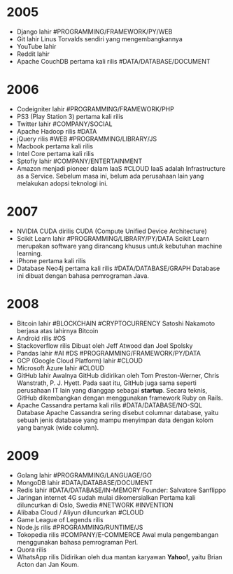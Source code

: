 # 2005
- Django lahir #PROGRAMMING/FRAMEWORK/PY/WEB
- Git lahir
	Linus Torvalds sendiri yang mengembangkannya
- YouTube lahir 
- Reddit lahir
- Apache CouchDB pertama kali rilis #DATA/DATABASE/DOCUMENT 
	
# 2006
- Codeigniter lahir #PROGRAMMING/FRAMEWORK/PHP
- PS3 (Play Station 3) pertama kali rilis
- Twitter lahir #COMPANY/SOCIAL 
- Apache Hadoop rilis #DATA
- jQuery rilis #WEB #PROGRAMMING/LIBRARY/JS
- Macbook pertama kali rilis
- Intel Core pertama kali rilis
- Sptofiy lahir #COMPANY/ENTERTAINMENT 
- Amazon menjadi pioneer dalam IaaS #CLOUD
	IaaS adalah Infrastructure as a Service. Sebelum masa ini, belum ada perusahaan lain yang melakukan adopsi teknologi ini.
# 2007
- NVIDIA CUDA dirilis
  CUDA (Compute Unified Device Architecture)
- Scikit Learn lahir #PROGRAMMING/LIBRARY/PY/DATA
	Scikit Learn merupakan software yang dirancang khusus untuk kebutuhan machine learning.
- iPhone pertama kali rilis
- Database Neo4j pertama kali rilis #DATA/DATABASE/GRAPH
	Database ini dibuat dengan bahasa pemrograman Java.
# 2008
- Bitcoin lahir #BLOCKCHAIN #CRYPTOCURRENCY 
	Satoshi Nakamoto berjasa atas lahirnya Bitcoin
- Android rilis #OS
- Stackoverflow rilis
	Dibuat oleh Jeff Atwood dan Joel Spolsky
- Pandas lahir  #AI #DS #PROGRAMMING/FRAMEWORK/PY/DATA 
- GCP (Google Cloud Platform) lahir #CLOUD
- Microsoft Azure lahir #CLOUD
- GitHub lahir
	Awalnya GitHub didirikan oleh Tom Preston-Werner, Chris Wanstrath, P. J. Hyett. Pada saat itu, GitHub juga sama seperti perusahaan IT lain yang dianggap sebagai **startup**. 
	Secara teknis, GitHub dikembangkan dengan menggunakan framework Ruby on Rails.
- Apache Cassandra pertama kali rilis #DATA/DATABASE/NO-SQL
	Database Apache Cassandra sering disebut columnar database, yaitu sebuah jenis database yang mampu menyimpan data dengan kolom yang banyak (wide column).
# 2009
- Golang lahir #PROGRAMMING/LANGUAGE/GO
- MongoDB lahir #DATA/DATABASE/DOCUMENT
- Redis lahir #DATA/DATABASE/IN-MEMORY
	Founder: Salvatore Sanflippo
- Jaringan internet 4G sudah mulai dikomersialkan
	Pertama kali diluncurkan di Oslo, Swedia #NETWORK #INVENTION
- Alibaba Cloud / Aliyun diluncurkan #CLOUD
- Game League of Legends rilis
- Node.js rilis #PROGRAMMING/RUNTIME/JS
- Tokopedia rilis #COMPANY/E-COMMERCE 
	Awal mula pengembangan menggunakan bahasa pemrograman Perl.
- Quora rilis
- WhatsApp rilis
	Didirikan oleh dua mantan karyawan **Yahoo!**, yaitu Brian Acton dan Jan Koum.
